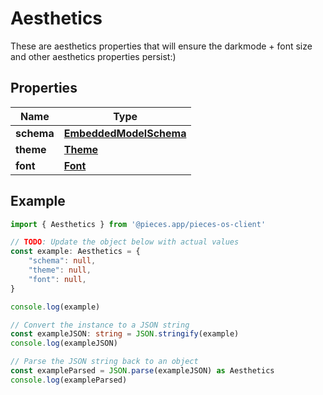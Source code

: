 
# Aesthetics

These are aesthetics properties that will ensure the darkmode + font size and other aesthetics properties persist:)

## Properties

Name | Type
------------ | -------------
**schema** | [**EmbeddedModelSchema**](EmbeddedModelSchema)
**theme** | [**Theme**](Theme)
**font** | [**Font**](Font)

## Example

```typescript
import { Aesthetics } from '@pieces.app/pieces-os-client'

// TODO: Update the object below with actual values
const example: Aesthetics = {
    "schema": null,
    "theme": null,
    "font": null,
}

console.log(example)

// Convert the instance to a JSON string
const exampleJSON: string = JSON.stringify(example)
console.log(exampleJSON)

// Parse the JSON string back to an object
const exampleParsed = JSON.parse(exampleJSON) as Aesthetics
console.log(exampleParsed)
```


